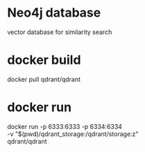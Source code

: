 # Neo4j database
vector database for similarity search

# docker build 
docker pull qdrant/qdrant

# docker run
docker run -p 6333:6333 -p 6334:6334 \
    -v "$(pwd)/qdrant_storage:/qdrant/storage:z" \
    qdrant/qdrant